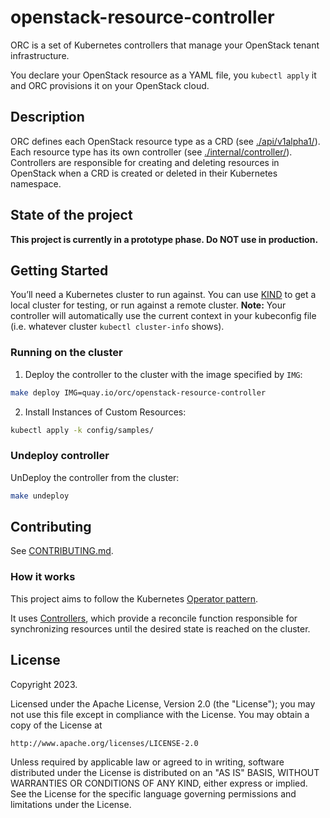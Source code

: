 # openstack-resource-controller
ORC is a set of Kubernetes controllers that manage your OpenStack tenant infrastructure.

You declare your OpenStack resource as a YAML file, you `kubectl apply` it and ORC provisions it on your OpenStack cloud.

## Description

ORC defines each OpenStack resource type as a CRD (see [./api/v1alpha1/](https://github.com/gophercloud/openstack-resource-controller/tree/main/api/v1alpha1)). Each resource type has its own controller (see [./internal/controller/](https://github.com/gophercloud/openstack-resource-controller/tree/main/internal/controller)). Controllers are responsible for creating and deleting resources in OpenStack when a CRD is created or deleted in their Kubernetes namespace.

## State of the project

**This project is currently in a prototype phase. Do NOT use in production.**

## Getting Started
You’ll need a Kubernetes cluster to run against. You can use [KIND](https://sigs.k8s.io/kind) to get a local cluster for testing, or run against a remote cluster.
**Note:** Your controller will automatically use the current context in your kubeconfig file (i.e. whatever cluster `kubectl cluster-info` shows).

### Running on the cluster
1. Deploy the controller to the cluster with the image specified by `IMG`:

```sh
make deploy IMG=quay.io/orc/openstack-resource-controller
```

2. Install Instances of Custom Resources:

```sh
kubectl apply -k config/samples/
```

### Undeploy controller
UnDeploy the controller from the cluster:

```sh
make undeploy
```

## Contributing
See [CONTRIBUTING.md](./CONTRIBUTING.md).

### How it works
This project aims to follow the Kubernetes [Operator pattern](https://kubernetes.io/docs/concepts/extend-kubernetes/operator/).

It uses [Controllers](https://kubernetes.io/docs/concepts/architecture/controller/),
which provide a reconcile function responsible for synchronizing resources until the desired state is reached on the cluster.

## License

Copyright 2023.

Licensed under the Apache License, Version 2.0 (the "License");
you may not use this file except in compliance with the License.
You may obtain a copy of the License at

    http://www.apache.org/licenses/LICENSE-2.0

Unless required by applicable law or agreed to in writing, software
distributed under the License is distributed on an "AS IS" BASIS,
WITHOUT WARRANTIES OR CONDITIONS OF ANY KIND, either express or implied.
See the License for the specific language governing permissions and
limitations under the License.
